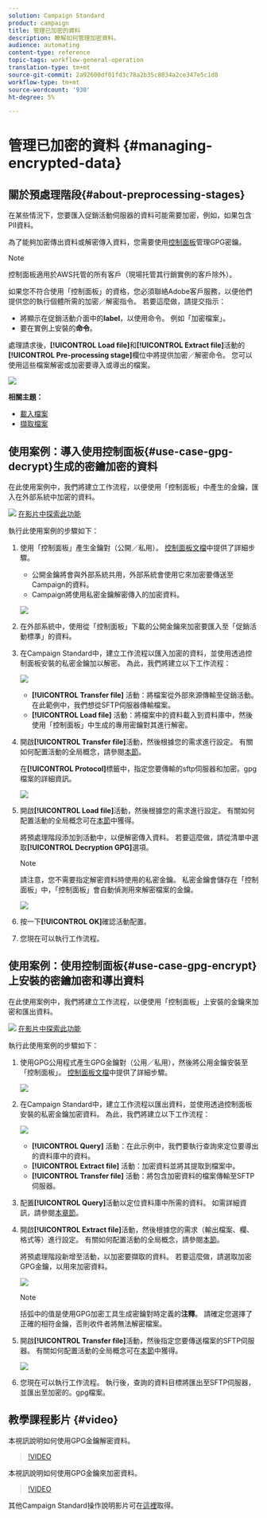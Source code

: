 ```yaml
---
solution: Campaign Standard
product: campaign
title: 管理已加密的資料
description: 瞭解如何管理加密資料。
audience: automating
content-type: reference
topic-tags: workflow-general-operation
translation-type: tm+mt
source-git-commit: 2a92600df01fd3c78a2b35c8034a2ce347e5c1d8
workflow-type: tm+mt
source-wordcount: '930'
ht-degree: 5%

---
```



# 管理已加密的資料 {#managing-encrypted-data}

## 關於預處理階段{#about-preprocessing-stages}

在某些情況下，您要匯入促銷活動伺服器的資料可能需要加密，例如，如果包含PII資料。

為了能夠加密傳出資料或解密傳入資料，您需要使用[控制面板](https://docs.adobe.com/content/help/zh-Hant/control-panel/using/instances-settings/gpg-keys-management.html)管理GPG密鑰。

>[!NOTE]
>
>控制面板適用於AWS托管的所有客戶（現場托管其行銷實例的客戶除外）。

如果您不符合使用「控制面板」的資格，您必須聯絡Adobe客戶服務，以便他們提供您的執行個體所需的加密／解密指令。 若要這麼做，請提交指示：

* 將顯示在促銷活動介面中的&#x200B;**label**，以使用命令。 例如「加密檔案」。
* 要在實例上安裝的&#x200B;**命令**。

處理請求後，**[!UICONTROL Load file]**&#x200B;和&#x200B;**[!UICONTROL Extract file]**&#x200B;活動的&#x200B;**[!UICONTROL Pre-processing stage]**&#x200B;欄位中將提供加密／解密命令。 您可以使用這些檔案解密或加密要導入或導出的檔案。

![](assets/preprocessing-encryption.png)

**相關主題：**

* [載入檔案](../../automating/using/load-file.md)
* [擷取檔案](../../automating/using/extract-file.md)

## 使用案例：導入使用控制面板{#use-case-gpg-decrypt}生成的密鑰加密的資料

在此使用案例中，我們將建立工作流程，以便使用「控制面板」中產生的金鑰，匯入在外部系統中加密的資料。

![](assets/do-not-localize/how-to-video.png) [在影片中探索此功能](#video)

執行此使用案例的步驟如下：

1. 使用「控制面板」產生金鑰對（公開／私用）。 [控制面板文檔](https://docs.adobe.com/content/help/en/control-panel/using/instances-settings/gpg-keys-management.html#decrypting-data)中提供了詳細步驟。

   * 公開金鑰將會與外部系統共用，外部系統會使用它來加密要傳送至Campaign的資料。
   * Campaign將使用私密金鑰解密傳入的加密資料。

   ![](assets/gpg_generate.png)

1. 在外部系統中，使用從「控制面板」下載的公開金鑰來加密要匯入至「促銷活動標準」的資料。

1. 在Campaign Standard中，建立工作流程以匯入加密的資料，並使用透過控制面板安裝的私密金鑰加以解密。 為此，我們將建立以下工作流程：

   ![](assets/gpg_workflow.png)

   * **[!UICONTROL Transfer file]** 活動：將檔案從外部來源傳輸至促銷活動。在此範例中，我們想從SFTP伺服器傳輸檔案。
   * **[!UICONTROL Load file]** 活動：將檔案中的資料載入到資料庫中，然後使用「控制面板」中生成的專用密鑰對其進行解密。

1. 開啟&#x200B;**[!UICONTROL Transfer file]**&#x200B;活動，然後根據您的需求進行設定。 有關如何配置活動的全局概念，請參閱[本節](../../automating/using/load-file.md)。

   在&#x200B;**[!UICONTROL Protocol]**&#x200B;標籤中，指定您要傳輸的sftp伺服器和加密。gpg檔案的詳細資訊。

   ![](assets/gpg_transfer.png)

1. 開啟&#x200B;**[!UICONTROL Load file]**&#x200B;活動，然後根據您的需求進行設定。 有關如何配置活動的全局概念可在[本節](../../automating/using/load-file.md)中獲得。

   將預處理階段添加到活動中，以便解密傳入資料。 若要這麼做，請從清單中選取&#x200B;**[!UICONTROL Decryption GPG]**&#x200B;選項。

   >[!NOTE]
   >
   >請注意，您不需要指定解密資料時使用的私密金鑰。 私密金鑰會儲存在「控制面板」中，「控制面板」會自動偵測用來解密檔案的金鑰。

   ![](assets/gpg_load.png)

1. 按一下&#x200B;**[!UICONTROL OK]**&#x200B;確認活動配置。

1. 您現在可以執行工作流程。

## 使用案例：使用控制面板{#use-case-gpg-encrypt}上安裝的密鑰加密和導出資料

在此使用案例中，我們將建立工作流程，以便使用「控制面板」上安裝的金鑰來加密和匯出資料。

![](assets/do-not-localize/how-to-video.png) [在影片中探索此功能](#video)

執行此使用案例的步驟如下：

1. 使用GPG公用程式產生GPG金鑰對（公用／私用），然後將公用金鑰安裝至「控制面板」。 [控制面板文檔](https://docs.adobe.com/content/help/en/control-panel/using/instances-settings/gpg-keys-management.html#encrypting-data)中提供了詳細步驟。

   ![](assets/gpg_install.png)

1. 在Campaign Standard中，建立工作流程以匯出資料，並使用透過控制面板安裝的私密金鑰加密資料。 為此，我們將建立以下工作流程：

   ![](assets/gpg-workflow-export.png)

   * **[!UICONTROL Query]** 活動：在此示例中，我們要執行查詢來定位要導出的資料庫中的資料。
   * **[!UICONTROL Extract file]** 活動：加密資料並將其提取到檔案中。
   * **[!UICONTROL Transfer file]** 活動：將包含加密資料的檔案傳輸至SFTP伺服器。

1. 配置&#x200B;**[!UICONTROL Query]**&#x200B;活動以定位資料庫中所需的資料。 如需詳細資訊，請參閱[本章節](../../automating/using/query.md)。

1. 開啟&#x200B;**[!UICONTROL Extract file]**&#x200B;活動，然後根據您的需求（輸出檔案、欄、格式等）進行設定。 有關如何配置活動的全局概念，請參閱[本節](../../automating/using/extract-file.md)。

   將預處理階段新增至活動，以加密要擷取的資料。 若要這麼做，請選取加密GPG金鑰，以用來加密資料。

   ![](assets/gpg-extract-stage.png)

   >[!NOTE]
   >
   >括弧中的值是使用GPG加密工具生成密鑰對時定義的&#x200B;**注釋**。 請確定您選擇了正確的相符金鑰，否則收件者將無法解密檔案。

1. 開啟&#x200B;**[!UICONTROL Transfer file]**&#x200B;活動，然後指定您要傳送檔案的SFTP伺服器。 有關如何配置活動的全局概念可在[本節](../../automating/using/transfer-file.md)中獲得。

   ![](assets/gpg-transfer-encrypt.png)

1. 您現在可以執行工作流程。 執行後，查詢的資料目標將匯出至SFTP伺服器，並匯出至加密的。gpg檔案。

## 教學課程影片 {#video}

本視訊說明如何使用GPG金鑰解密資料。

>[!VIDEO](https://video.tv.adobe.com/v/35753?quality=12)

本視訊說明如何使用GPG金鑰來加密資料。

>[!VIDEO](https://video.tv.adobe.com/v/36380?quality=12)

其他Campaign Standard操作說明影片可在[這裡](https://experienceleague.adobe.com/docs/campaign-standard-learn/tutorials/overview.html?lang=zh-Hant)取得。
